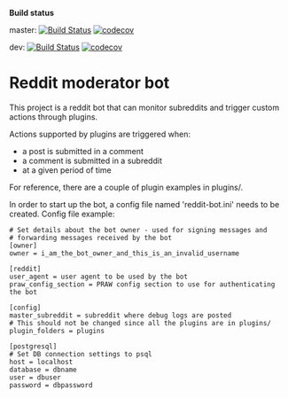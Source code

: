 **Build status**

master: [![Build Status](https://travis-ci.com/gc-plp/reddit-moderator-bot.svg?branch=master)](https://travis-ci.com/gc-plp/reddit-moderator-bot) [![codecov](https://codecov.io/gh/gc-plp/reddit-moderator-bot/branch/master/graph/badge.svg)](https://codecov.io/gh/gc-plp/reddit-moderator-bot)

dev: [![Build Status](https://travis-ci.com/gc-plp/reddit-moderator-bot.svg?branch=dev)](https://travis-ci.com/gc-plp/reddit-moderator-bot) [![codecov](https://codecov.io/gh/gc-plp/reddit-moderator-bot/branch/dev/graph/badge.svg)](https://codecov.io/gh/gc-plp/reddit-moderator-bot)

# Reddit moderator bot

This project is a reddit bot that can monitor subreddits and trigger custom actions through plugins.

Actions supported by plugins are triggered when:
  * a post is submitted in a comment
  * a comment is submitted in a subreddit
  * at a given period of time

For reference, there are a couple of plugin examples in plugins/.


In order to start up the bot, a config file named 'reddit-bot.ini' needs to be created.
Config file example:
```
# Set details about the bot owner - used for signing messages and
# forwarding messages received by the bot
[owner]
owner = i_am_the_bot_owner_and_this_is_an_invalid_username

[reddit]
user_agent = user agent to be used by the bot
praw_config_section = PRAW config section to use for authenticating the bot

[config]
master_subreddit = subreddit where debug logs are posted
# This should not be changed since all the plugins are in plugins/
plugin_folders = plugins

[postgresql]
# Set DB connection settings to psql
host = localhost
database = dbname
user = dbuser
password = dbpassword
```
